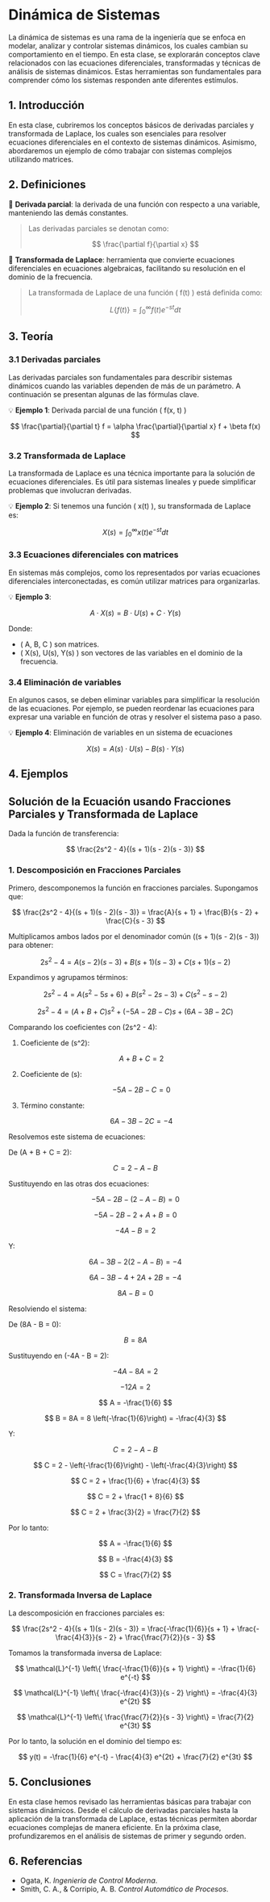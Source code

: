 # Dinámica de Sistemas

La dinámica de sistemas es una rama de la ingeniería que se enfoca en modelar, analizar y controlar sistemas dinámicos, los cuales cambian su comportamiento en el tiempo. En esta clase, se explorarán conceptos clave relacionados con las ecuaciones diferenciales, transformadas y técnicas de análisis de sistemas dinámicos. Estas herramientas son fundamentales para comprender cómo los sistemas responden ante diferentes estímulos.

## 1. Introducción

En esta clase, cubriremos los conceptos básicos de derivadas parciales y transformada de Laplace, los cuales son esenciales para resolver ecuaciones diferenciales en el contexto de sistemas dinámicos. Asimismo, abordaremos un ejemplo de cómo trabajar con sistemas complejos utilizando matrices.

## 2. Definiciones

🔑 **Derivada parcial**: la derivada de una función con respecto a una variable, manteniendo las demás constantes.

> Las derivadas parciales se denotan como:
> 
> $$ \frac{\partial f}{\partial x} $$

🔑 **Transformada de Laplace**: herramienta que convierte ecuaciones diferenciales en ecuaciones algebraicas, facilitando su resolución en el dominio de la frecuencia.

> La transformada de Laplace de una función \( f(t) \) está definida como:  
> 
> $$ L\{f(t)\} = \int_{0}^{\infty} f(t) e^{-st} dt $$

## 3. Teoría

### 3.1 Derivadas parciales
Las derivadas parciales son fundamentales para describir sistemas dinámicos cuando las variables dependen de más de un parámetro. A continuación se presentan algunas de las fórmulas clave.

💡 **Ejemplo 1**: Derivada parcial de una función \( f(x, t) \)

$$ \frac{\partial}{\partial t} f = \alpha \frac{\partial}{\partial x} f + \beta f(x) $$

### 3.2 Transformada de Laplace
La transformada de Laplace es una técnica importante para la solución de ecuaciones diferenciales. Es útil para sistemas lineales y puede simplificar problemas que involucran derivadas.

💡 **Ejemplo 2**: Si tenemos una función \( x(t) \), su transformada de Laplace es:

$$ X(s) = \int_{0}^{\infty} x(t) e^{-st} dt $$

### 3.3 Ecuaciones diferenciales con matrices
En sistemas más complejos, como los representados por varias ecuaciones diferenciales interconectadas, es común utilizar matrices para organizarlas.

💡 **Ejemplo 3**:

$$ A \cdot X(s) = B \cdot U(s) + C \cdot Y(s) $$

Donde:
- \( A, B, C \) son matrices.
- \( X(s), U(s), Y(s) \) son vectores de las variables en el dominio de la frecuencia.

### 3.4 Eliminación de variables
En algunos casos, se deben eliminar variables para simplificar la resolución de las ecuaciones. Por ejemplo, se pueden reordenar las ecuaciones para expresar una variable en función de otras y resolver el sistema paso a paso.

💡 **Ejemplo 4**: Eliminación de variables en un sistema de ecuaciones

$$ X(s) = A(s) \cdot U(s) - B(s) \cdot Y(s) $$

## 4. Ejemplos

## Solución de la Ecuación usando Fracciones Parciales y Transformada de Laplace

Dada la función de transferencia:

$$
\frac{2s^2 - 4}{(s + 1)(s - 2)(s - 3)}
$$

### 1. Descomposición en Fracciones Parciales

Primero, descomponemos la función en fracciones parciales. Supongamos que:

$$
\frac{2s^2 - 4}{(s + 1)(s - 2)(s - 3)} = \frac{A}{s + 1} + \frac{B}{s - 2} + \frac{C}{s - 3}
$$

Multiplicamos ambos lados por el denominador común \((s + 1)(s - 2)(s - 3)\) para obtener:

$$
2s^2 - 4 = A(s - 2)(s - 3) + B(s + 1)(s - 3) + C(s + 1)(s - 2)
$$

Expandimos y agrupamos términos:

$$
2s^2 - 4 = A(s^2 - 5s + 6) + B(s^2 - 2s - 3) + C(s^2 - s - 2)
$$

$$
2s^2 - 4 = (A + B + C)s^2 + (-5A - 2B - C)s + (6A - 3B - 2C)
$$

Comparando los coeficientes con \(2s^2 - 4\):

1. Coeficiente de \(s^2\):

   $$
   A + B + C = 2
   $$

2. Coeficiente de \(s\):

   $$
   -5A - 2B - C = 0
   $$

3. Término constante:

   $$
   6A - 3B - 2C = -4
   $$

Resolvemos este sistema de ecuaciones:

De \(A + B + C = 2\):

$$
C = 2 - A - B
$$

Sustituyendo en las otras dos ecuaciones:

$$
-5A - 2B - (2 - A - B) = 0
$$

$$
-5A - 2B - 2 + A + B = 0
$$

$$
-4A - B = 2
$$

Y:

$$
6A - 3B - 2(2 - A - B) = -4
$$

$$
6A - 3B - 4 + 2A + 2B = -4
$$

$$
8A - B = 0
$$

Resolviendo el sistema:

De \(8A - B = 0\):

$$
B = 8A
$$

Sustituyendo en \(-4A - B = 2\):

$$
-4A - 8A = 2
$$

$$
-12A = 2
$$

$$
A = -\frac{1}{6}
$$

$$
B = 8A = 8 \left(-\frac{1}{6}\right) = -\frac{4}{3}
$$

Y:

$$
C = 2 - A - B
$$

$$
C = 2 - \left(-\frac{1}{6}\right) - \left(-\frac{4}{3}\right)
$$

$$
C = 2 + \frac{1}{6} + \frac{4}{3}
$$

$$
C = 2 + \frac{1 + 8}{6}
$$

$$
C = 2 + \frac{3}{2} = \frac{7}{2}
$$

Por lo tanto:

$$
A = -\frac{1}{6}
$$

$$
B = -\frac{4}{3}
$$

$$
C = \frac{7}{2}
$$

### 2. Transformada Inversa de Laplace

La descomposición en fracciones parciales es:

$$
\frac{2s^2 - 4}{(s + 1)(s - 2)(s - 3)} = \frac{-\frac{1}{6}}{s + 1} + \frac{-\frac{4}{3}}{s - 2} + \frac{\frac{7}{2}}{s - 3}
$$

Tomamos la transformada inversa de Laplace:

$$
\mathcal{L}^{-1} \left\{ \frac{-\frac{1}{6}}{s + 1} \right\} = -\frac{1}{6} e^{-t}
$$

$$
\mathcal{L}^{-1} \left\{ \frac{-\frac{4}{3}}{s - 2} \right\} = -\frac{4}{3} e^{2t}
$$

$$
\mathcal{L}^{-1} \left\{ \frac{\frac{7}{2}}{s - 3} \right\} = \frac{7}{2} e^{3t}
$$

Por lo tanto, la solución en el dominio del tiempo es:

$$
y(t) = -\frac{1}{6} e^{-t} - \frac{4}{3} e^{2t} + \frac{7}{2} e^{3t}
$$




## 5. Conclusiones

En esta clase hemos revisado las herramientas básicas para trabajar con sistemas dinámicos. Desde el cálculo de derivadas parciales hasta la aplicación de la transformada de Laplace, estas técnicas permiten abordar ecuaciones complejas de manera eficiente. En la próxima clase, profundizaremos en el análisis de sistemas de primer y segundo orden.

## 6. Referencias

- Ogata, K. *Ingeniería de Control Moderna*.
- Smith, C. A., & Corripio, A. B. *Control Automático de Procesos*.
